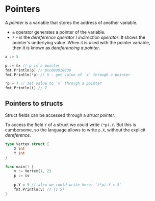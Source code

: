 # Pointers

A *pointer* is a variable that stores the address of another variable.

- `&` operator generates a pointer of the variable.
- `*` - is the *dereference operator* / *indirection operator*. It shows the pointer's underlying value. 
  When it is used with the pointer variable, then it is known as *dereferencing a pointer*. 

```go
x := 5

p := &x // p is a pointer
fmt.Println(p) // 0xc000018030
fmt.Println(*p) // 5 - get value of `x` through a pointer

*p = 7 // set value to `x` through a pointer
fmt.Println(i) // 7
```

## Pointers to structs

Struct fields can be accessed through a *struct pointer*.

To access the field `Y` of a struct we could write `(*p).Y`. But this is cumbersome, so the language allows to write `p.X`, without the explicit *dereference*.

```go
type Vertex struct {
	X int
	Y int
}

func main() {
	v := Vertex{1, 2}
	p := &v
  
	p.Y = 5 // also we could write here: `(*p).Y = 5`
	fmt.Println(v) // {1 5}
}
```
